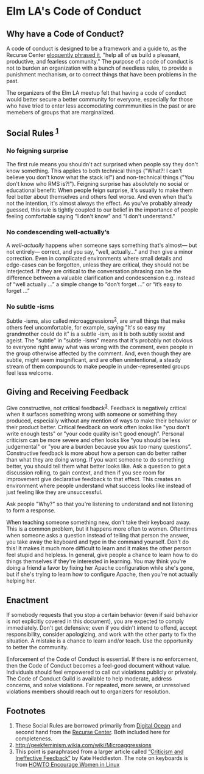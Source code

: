 # Elm LA's Code of Conduct

## Why have a Code of Conduct?
A code of conduct is designed to be a framework and a guide to, as the Recurse Center [eloquently phrased it](https://www.recurse.com/manual#sub-sec-social-rules), "help all of us build a pleasant, productive, and fearless community." The purpose of a code of conduct is not to burden an organization with a bunch of needless rules, to provide a punishment mechanism, or to correct things that have been problems in the past. 

The organizers of the Elm LA meetup felt that having a code of conduct would better secure a better community for everyone, especially for those who have tried to enter less accomodating commmunities in the past or are memebers of groups that are marginalized.


## Social Rules <sup>[1](#footnotes)</sup>

### No feigning surprise
The first rule means you shouldn't act surprised when people say they don't know something. This applies to both technical things ("What?! I can't believe you don't know what the stack is!") and non-technical things ("You don't know who RMS is?!"). Feigning surprise has absolutely no social or educational benefit: When people feign surprise, it's usually to make them feel better about themselves and others feel worse. And even when that's not the intention, it's almost always the effect. As you've probably already guessed, this rule is tightly coupled to our belief in the importance of people feeling comfortable saying "I don't know" and "I don't understand."

### No condescending well-actually’s
A _well-actually_ happens when someone says something that's almost— but not entirely— correct, and you say, "well, actually…" and then give a minor correction. Even in complicated environments where small details and edge-cases can be forgotten, unless they are critical, they should not be interjected. If they are critical to the conversation phrasing can be the difference between a valuable clarification and condescension e.g. instead of “well actually …” a simple change to “don’t forget …” or “it’s easy to forget …”

### No subtle -isms
Subtle -isms, also called microaggressions<sup>[2](#footnotes)</sup>, are small things that make others feel uncomfortable, for example, saying "It's so easy my grandmother could do it" is a subtle -ism, as it is both subtly sexist and ageist. The "subtle" in "subtle -isms" means that it's probably not obvious to everyone right away what was wrong with the comment, even people in the group otherwise affected by the comment. And, even though they are subtle, might seem insignificant, and are often unintentional, a steady stream of them compounds to make people in under-represented groups feel less welcome.

## Giving and Receiving Feedback
Give constructive, not critical feedback<sup>[3](#footnotes)</sup>. Feedback is negatively critical when it surfaces something wrong with someone or something they produced, especially without any mention of ways to make their behavior or their product better. Critical feedback on work often looks like "you don't write enough tests" or "your code quality isn't good enough". Personal criticism can be more severe and often looks like "you should be less judgemental" or "you are a burden because you ask too many questions”. Constructive feedback is more about how a person can do better rather than what they are doing wrong. If you want someone to do something better, you should tell them what better looks like. Ask a question to get a discussion rolling, to gain context, and then if you see room for improvement give declarative feedback to that effect. This creates an environment where people understand what success looks like instead of just feeling like they are unsuccessful.

Ask people "Why?" so that you're listening to understand and not listening to form a response.

When teaching someone something new, don't take their keyboard away. This is a common problem, but it happens more often to women. Oftentimes when someone asks a question instead of telling that person the answer, you take away the keyboard and type in the command yourself. Don't do this! It makes it much more difficult to learn and it makes the other person feel stupid and helpless. In general, give people a chance to learn how to do things themselves if they're interested in learning. You may think you're doing a friend a favor by fixing her Apache configuration while she's gone, but if she's trying to learn how to configure Apache, then you're not actually helping her.

## Enactment
If somebody requests that you stop a certain behavior (even if said behavior is not explicitly covered in this document), you are expected to comply immediately. Don't get defensive; even if you didn't intend to offend, accept responsibility, consider apologizing, and work with the other party to fix the situation. A mistake is a chance to learn and/or teach. Use the opportunity to better the community.

Enforcement of the Code of Conduct is essential. If there is no enforcement, then the Code of Conduct becomes a feel-good document without value. Individuals should feel empowered to call out violations publicly or privately. The Code of Conduct Guild is available to help moderate, address concerns, and solve violations. For repeated, more severe, or unresolved violations members should reach out to organizers for resolution.

## Footnotes
1. These Social Rules are borrowed primarily from [Digital Ocean](https://github.com/digitalocean/engineering-code-of-conduct/blob/master/README.md) and second hand from the [Recurse Center](https://www.recurse.com/manual#sec-environment). Both included here for completeness.
2. http://geekfeminism.wikia.com/wiki/Microaggressions
3. This point is paraphrased from a larger article called [“Criticism and Ineffective Feedback”](https://kateheddleston.com/blog/criticism-and-ineffective-feedback) by Kate Heddleston. The note on keyboards is from [HOWTO Encourage Women in Linux]("http://tldp.org/HOWTO/Encourage-Women-Linux-HOWTO/x168.html")
